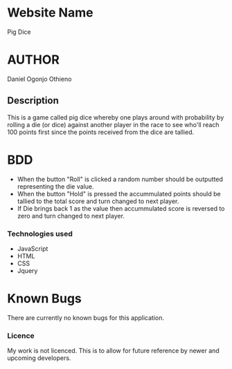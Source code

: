 # Website Name

Pig Dice

# AUTHOR

Daniel Ogonjo Othieno

## Description
This is a game called pig dice whereby one plays around with probability by rolling a die (or dice) against another player in the race to see who'll reach 100 points first since the points received from the dice are tallied.

# BDD
-   When the button "Roll" is clicked a random number should be outputted representing the die value.
-   When the button "Hold" is pressed the accummulated points should be tallied to the total score and turn changed to next player.
-   If Die brings back 1 as the value then accummulated score is reversed to zero and turn changed to next player.

### Technologies used
-   JavaScript
-   HTML
-   CSS
-   Jquery

# Known Bugs

There are currently no known bugs for this application.

### Licence

My work is not licenced. This is to allow for future reference by newer and upcoming developers.
